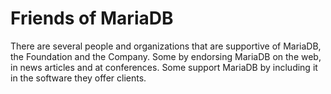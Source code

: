 
# Friends of MariaDB

There are several people and organizations that are supportive of MariaDB, the Foundation and the Company. Some by endorsing MariaDB on the web, in news articles and at conferences. Some support MariaDB by including it in the software they offer clients.


